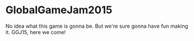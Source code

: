 # GlobalGameJam2015
No idea what this game is gonna be. But we're sure gonna have fun making it. GGJ15, here we come!
